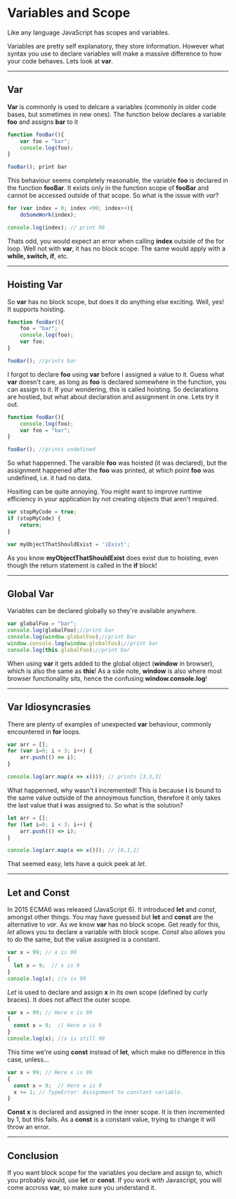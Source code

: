 # Variables and Scope

 Like any language JavaScript has scopes and variables.

 Variables are pretty self explanatory, they store information. However what syntax you use to declare variables will make a massive difference to how your code behaves. Lets look at **var**.

***

## Var

 **Var** is commonly is used to delcare a variables (commonly in older code bases, but sometimes in new ones). The function below declares a variable **foo** and assigns **bar** to it


```javascript
function fooBar(){
    var foo = "bar"; 
	console.log(foo); 
}

fooBar(); print bar
```

 This behaviour seems completely reasonable, the variable **foo** is declared in the function **fooBar**. It exists only in the function scope of **fooBar** and cannot be accessed outside of that scope. So what is the issue with *var*?


```javascript
for (var index = 0; index <99; index++){
	doSomeWork(index);

console.log(index); // print 98
```	

 Thats odd, you would expect an error when calling **index** outside of the for loop. Well not with **var**, it has no block scope. The same would apply with a **while, switch, if**, etc.
			
***
	
## Hoisting Var
 So **var** has no block scope, but does it do anything else exciting. Well, yes! It supports hoisting.

```javascript null 2
function fooBar(){
	foo = "bar";
	console.log(foo);
	var foo;
}

fooBar(); //prints bar
```

 I forgot to declare **foo** using **var** before I assigned a value to it. Guess what **var** doesn't care, as long as **foo** is declared somewhere in the function, you can assign to it. If your wondering, this is called hoisting. So declarations are hostied, but what about declaration and assignment in one. Lets try it out.

```javascript exampleBad
function fooBar(){	
	console.log(foo);
	var foo = "bar";
}

fooBar(); //prints undefined
```

 So what happenned. The varaible **foo** was hoisted (it was declared), but the assignment happened	after the **foo** was printed, at which point **foo** was undefined, i.e. it had no data.

 Hositing can be quite annoying. You might want to improve runtime efficiency in your application by not	creating objects that aren't required.

```javascript exampleGood
var stopMyCode = true;
if (stopMyCode) {
    return;
}

var myObjectThatShouldExist = 'iExist';
```

 As you know **myObjectThatShouldExist** does exist due to hoisting, even though the return statement is called in the **if** block!

***

## Global Var

 Variables can be declared globally so they're available anywhere.

```javascript
var globalFoo = "bar";
console.log(globalFoo);//print bar
console.log(window.globalFoo);//print bar
window.console.log(window.globalFoo);//print bar
console.log(this.globalFoo);//print bar
```

 When using **var** it gets added to the global object (**window** in browser), which is also the same as **this**! As a side note, **window** is also where most browser functionality sits, hence the confusing **window.console.log**!	

***

## Var Idiosyncrasies
 There are plenty of examples of unexpected **var** behaviour, commonly encountered in **for** loops.

```javascript exampleBad
var arr = [];
for (var i=0; i < 3; i++) {
    arr.push(() => i);
}

console.log(arr.map(x => x())); // prints [3,3,3]
```

 What happenned, why wasn't **i** incremented! This is because **i** is bound to the same value outside of the annoymous function, therefore it only takes the last value that **i** was assigned to. So what is the solution?

```javascript exampleGood
let arr = [];
for (let i=0; i < 3; i++) {
    arr.push(() => i);
}

console.log(arr.map(x => x())); // [0,1,2]
```

 That seemed easy, lets have a quick peek at *let*.

***

## Let and Const

 In 2015 ECMA6 was released (JavaScript 6). It introduced **let** and *const*, amongst other things. You may have guessed but **let** and **const** are the alternative to *var*. As we know **var** has no block scope. Get ready for this, *let* allows you to declare a variable with block scope. *Const* also allows you to do the same, but the value assigned is a constant.

```javascript exampleGood
var x = 99; // x is 99
{ 
  let x = 9;  // x is 9
}
console.log(x); //x is 99
```

 *Let* is used to declare and assign **x** in its own scope (defined by curly braces). It does not affect the outer scope.

```javascript exampleGood
var x = 99; // Here x is 99
{ 
  const x = 9;  // Here x is 9
}
console.log(x); //x is still 99
```

 This time we're using **const** instead of **let**, which make no difference in this case, unless...

```javascript exampleBad
var x = 99; // Here x is 99
{ 
  const x = 9;  // Here x is 9
  x += 1; // TypeError: Assignment to constant variable.
}
```

 **Const** **x** is declared and assigned in the inner scope. It is then incremented by 1, but this fails. As a **const** is a constant value, trying to change it will throw an error.

***

## Conclusion

 If you want block scope for the variables you declare and assign to, which you probably would, use **let** or **const**. If you work with Javascript, you will come accross **var**, so make sure you understand it.
